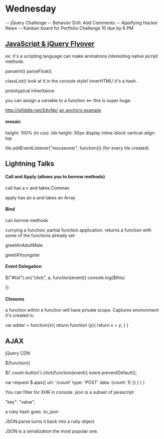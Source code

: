 # Wednesday
-- jQuery Challenge
-- Behavior Drill: Add Comments
-- Ajaxifying Hacker News
-- Kanban board for Portfolio Challenge 10 due by 6 PM

## [JavaScript & jQuery Flyover](https://github.com/sf-raccoons-2014/intro_to_js)

ex: it's a scripting language can make animations
interesting native jscript methods

parseInt()
parseFloat()

classList() look at it in the console style! innerHTML! it's a hash.

prototypical inheritance

you can assign a variable to a function <== this is super huge.

http://jsfiddle.net/S4yNp/ [an anchors example](http://jsfiddle.net/S4yNp/)

#### mosaic

height: 100% (in css)
.tile height: 50px
display inline-block
vertical-align: top

tile.addEventListener("mouseover", function()) (for every tile created)

## Lightning Talks

#### Call and Apply (allows you to borrow methods)

call has a c and takes Commas

apply has an a and takes an Array

#### Bind

can borrow methods

currying a function: partial function application. returns a function with some of the functions already set

greetAnAdultMale

greetAYoungster

#### Event Delegation

$("#list").on("click", a, function(event){
  console.log($this)


})

####  Closures

a function within a function will have private scope. Captures environment it's created in.

var adder = function(x){
  return function (y){
  return x + y;
}
}

## AJAX

jQuery CDN

$(function){

  $('.count-button').click(function(event){
  event.preventDefault();

  var request $.ajax({
  url: '/count'
  type: 'POST'
  data: {count: 1}
  })
} )
}

You can filter for XHR in console.
json is a subset of javascript

"key":  "value",

a ruby hash goes .to_json

JSON.parse turns it back into a ruby object

JSON is a serialization the most popular one.
